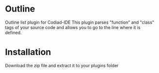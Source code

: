 Outline
=======
Outline list plugin for Codiad-IDE
This plugin parses "function" and "class" tags of your source code and allows you to go to the line where it is defined.

Installation
============
Download the zip file and extract it to your plugins folder